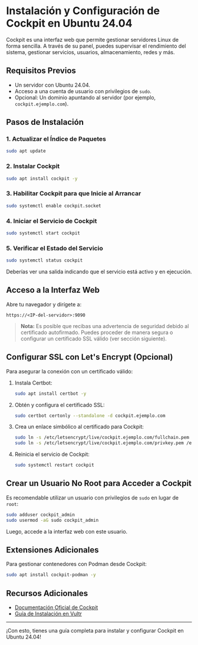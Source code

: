 # Instalación y Configuración de Cockpit en Ubuntu 24.04

Cockpit es una interfaz web que permite gestionar servidores Linux de forma sencilla. A través de su panel, puedes supervisar el rendimiento del sistema, gestionar servicios, usuarios, almacenamiento, redes y más.

## Requisitos Previos

- Un servidor con Ubuntu 24.04.
- Acceso a una cuenta de usuario con privilegios de `sudo`.
- Opcional: Un dominio apuntando al servidor (por ejemplo, `cockpit.ejemplo.com`).

## Pasos de Instalación

### 1. Actualizar el Índice de Paquetes

```bash
sudo apt update
```

### 2. Instalar Cockpit

```bash
sudo apt install cockpit -y
```

### 3. Habilitar Cockpit para que Inicie al Arrancar

```bash
sudo systemctl enable cockpit.socket
```

### 4. Iniciar el Servicio de Cockpit

```bash
sudo systemctl start cockpit
```

### 5. Verificar el Estado del Servicio

```bash
sudo systemctl status cockpit
```

Deberías ver una salida indicando que el servicio está activo y en ejecución.

## Acceso a la Interfaz Web

Abre tu navegador y dirígete a:

```
https://<IP-del-servidor>:9090
```

> **Nota:** Es posible que recibas una advertencia de seguridad debido al certificado autofirmado. Puedes proceder de manera segura o configurar un certificado SSL válido (ver sección siguiente).

## Configurar SSL con Let's Encrypt (Opcional)

Para asegurar la conexión con un certificado válido:

1. Instala Certbot:

   ```bash
   sudo apt install certbot -y
   ```

2. Obtén y configura el certificado SSL:

   ```bash
   sudo certbot certonly --standalone -d cockpit.ejemplo.com
   ```

3. Crea un enlace simbólico al certificado para Cockpit:

   ```bash
   sudo ln -s /etc/letsencrypt/live/cockpit.ejemplo.com/fullchain.pem /etc/cockpit/ws-certs.d/0-cockpit.cert
   sudo ln -s /etc/letsencrypt/live/cockpit.ejemplo.com/privkey.pem /etc/cockpit/ws-certs.d/0-cockpit.key
   ```

4. Reinicia el servicio de Cockpit:

   ```bash
   sudo systemctl restart cockpit
   ```

## Crear un Usuario No Root para Acceder a Cockpit

Es recomendable utilizar un usuario con privilegios de `sudo` en lugar de `root`:

```bash
sudo adduser cockpit_admin
sudo usermod -aG sudo cockpit_admin
```

Luego, accede a la interfaz web con este usuario.

## Extensiones Adicionales

Para gestionar contenedores con Podman desde Cockpit:

```bash
sudo apt install cockpit-podman -y
```

## Recursos Adicionales

- [Documentación Oficial de Cockpit](https://cockpit-project.org/running)
- [Guía de Instalación en Vultr](https://docs.vultr.com/how-to-install-cockpit-on-ubuntu-24-04)

---

¡Con esto, tienes una guía completa para instalar y configurar Cockpit en Ubuntu 24.04!
